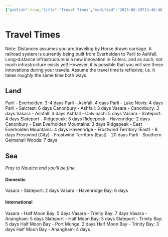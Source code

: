 ```yaml
---
{"publish":true,"title":"Travel Times","modified":"2025-06-29T13:46:48.985-07:00","cssclasses":""}
---
```




# Travel Times

Note: Distances assumes you are traveling by Horse drawn carriage. A railroad system is currently being built from Everholden to Parli to Ashfall. Long-distance infrastructure is a new innovation in Faltera, and as such, not much infrastructure exists yet! However, it is possible that you will see these innovations during your travels. Assume the travel time is reflexive; i.e. it takes roughly the same time both ways.

## Land

Parli - Everholden: 3-4 days
Parli - Ashfall: 4 days
Parli - Lake Novis: 4 days
Parli - Salcrest: 6 days
Canonbury - Ashfall: 3 days
Vasara - Canonbury: 3 days
Vasara - Ashfall: 3 days
Ashfall - Calvinach: 5 days
Vasara - Slateport: 4 days
Slateport - Ridgepeak: 3 days
Ridgepeak - Havenridge: 2 days
Canonbury - East Everholden Mountains: 3 days
Ridgepeak - East Everholden Mountains: 4 days
Havenridge - Frostwind Territory (East) - 8 days
Frostwind (City) - Frostwind Territory (East) - 20 days
Parli - Southern Geimshall Woods: 7 days

## Sea

_Pray to Nautica and you'll be fine._

#### Domestic

Vasara - Slateport: 2 days
Vasara - Havenridge Bay: 6 days

#### International

Vasara - Half Moon Bay: 5 days
Vasara - Trinity Bay: 7 days
Vasara - Anangham: 5 days
Slateport - Half Moon Bay: 5 days
Slateport - Trinity Bay: 5 days
Half Moon Bay - Port Munge: 2 days
Half Moon Bay - Trinity Bay: 3 days
Half Moon Bay - Anangham: 4 days
